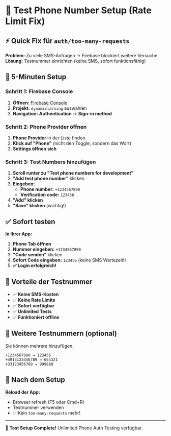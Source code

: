 # 🧪 Test Phone Number Setup (Rate Limit Fix)

## ⚡ Quick Fix für `auth/too-many-requests`

**Problem:** Zu viele SMS-Anfragen → Firebase blockiert weitere Versuche
**Lösung:** Testnummer einrichten (keine SMS, sofort funktionsfähig)

## 🚀 5-Minuten Setup

### Schritt 1: Firebase Console
1. **Öffnen:** [Firebase Console](https://console.firebase.google.com/)
2. **Projekt:** `dynamiclarning` auswählen
3. **Navigation:** **Authentication** → **Sign-in method**

### Schritt 2: Phone Provider öffnen
1. **Phone Provider** in der Liste finden
2. **Klick auf "Phone"** (nicht den Toggle, sondern das Wort)
3. **Settings öffnen sich**

### Schritt 3: Test Numbers hinzufügen
1. **Scroll runter zu "Test phone numbers for development"**
2. **"Add test phone number"** klicken
3. **Eingeben:**
   - **Phone number:** `+1234567890`
   - **Verification code:** `123456`
4. **"Add" klicken**
5. **"Save" klicken** (wichtig!)

## ✅ Sofort testen

**In Ihrer App:**
1. **Phone Tab öffnen**
2. **Nummer eingeben:** `+1234567890`
3. **"Code senden"** klicken
4. **Sofort Code eingeben:** `123456` (keine SMS Wartezeit!)
5. **✅ Login erfolgreich!**

## 🎯 Vorteile der Testnummer

- ✅ **Keine SMS-Kosten**
- ✅ **Keine Rate Limits** 
- ✅ **Sofort verfügbar**
- ✅ **Unlimited Tests**
- ✅ **Funktioniert offline**

## 📱 Weitere Testnummern (optional)

Sie können mehrere hinzufügen:
```
+1234567890 → 123456
+4915123456789 → 654321  
+33123456789 → 999888
```

## 🔄 Nach dem Setup

**Reload der App:**
- Browser refresh (F5 oder Cmd+R)
- Testnummer verwenden
- ✅ Kein `too-many-requests` mehr!

---

🎉 **Test Setup Complete!** Unlimited Phone Auth Testing verfügbar.
